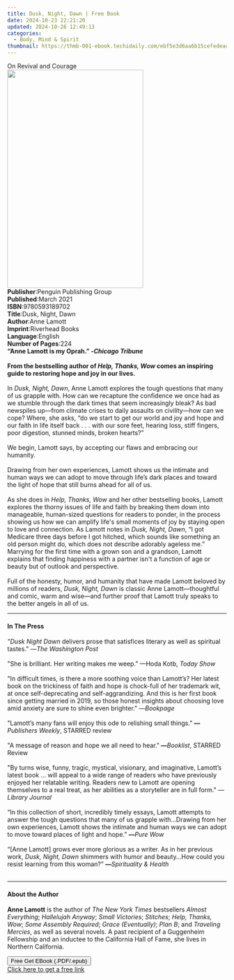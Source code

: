 ```yaml
---
title: Dusk, Night, Dawn | Free Book
date: 2024-10-23 22:21:20
updated: 2024-10-26 12:49:13
categories:
  - Body, Mind & Spirit
thumbnail: https://thmb-001-ebook.techidaily.com/ebf5e3d6aa6b15cefedeaeb2251270d4f517d90cc90c760849f7ec9c645c1067.jpg
---
```

<main id="book-container">
  <div class="flex flex-col">
    <div class="book-brief flex-1 py-6 px-4 sm:p-6 md:py-10 md:px-8">
      <!-- brief-->
      <div class="book-brief-main">On Revival and Courage</div>
    </div>
    <div
      class="book-meta-info flex-1 grid gap-4 col-start-1 col-end-3 row-start-1 sm:mb-6 sm:grid-cols-4 lg:gap-6 lg:col-start-2 lg:row-end-6 lg:row-span-6 lg:mb-0"
    >
      <div
        class="book-meta-info-left place-content-center mt-4 p-4 text-sm leading-6 col-start-2 col-span-2 dark:text-slate-400"
      >
        <img
          class="w-full h-500 object-cover rounded-lg sm:h-255 sm:col-span-2 lg:col-span-full"
          src="https://img-001-ebook.techidaily.com/02dad031d156b970b142e40072f428ce5d03bd04fe67d83ee5258d69a78b00d4.jpg"
          alt=""
          width="312"
          height="500"
        />
      </div>
      <div
        class="book-meta-info-right mt-2 col-start-1 row-start-2 col-span-3 self-center"
      >
        <!-- meta data  -->
        <div class="flex flex-col px-4 md:px-8">
          <div class="flex-1">
            <strong>Publisher</strong>:<span class="px-2"
              >Penguin Publishing Group</span
            >
          </div>
          <div class="flex-1">
            <strong>Published</strong>:<span class="px-2">March 2021</span>
          </div>
          <div class="flex-1">
            <strong>ISBN</strong>:<span class="px-2">9780593189702</span>
          </div>
          <div class="flex-1">
            <strong>Title</strong>:<span class="px-2">Dusk, Night, Dawn</span>
          </div>
          <div class="flex-1">
            <strong>Author</strong>:<span class="px-2">Anne Lamott</span>
          </div>
          <div class="flex-1">
            <strong>Imprint</strong>:<span class="px-2">Riverhead Books</span>
          </div>
          <div class="flex-1">
            <strong>Language</strong>:<span class="px-2">English</span>
          </div>
          <div class="flex-1">
            <strong>Number of Pages</strong>:<span class="px-2">224</span>
          </div>
        </div>
      </div>
    </div>
    <div class="book-description flex-1 py-6 px-4 sm:p-6 md:py-10 md:px-8">
      <div class="book-description-main">
        <div accordion-content="" id="description">
          <b
            ><b
              ><b>“</b>Anne Lamott is my Oprah.<b>”&nbsp;</b>-<i
                >Chicago Tribune</i
              ></b
            ><br /><br /><b
              >From the bestselling author of
              <i>Help, Thanks, Wow</i>&nbsp;comes an inspiring guide to
              restoring hope and joy in our lives.</b
            ></b
          ><br /><br />In <i>Dusk, Night, Dawn</i>, Anne Lamott explores the
          tough questions that many of us grapple with. How can we recapture the
          confidence we once had as we stumble through the dark times that seem
          increasingly bleak? As bad newspiles up—from climate crises to daily
          assaults on civility—how can we cope? Where, she asks, “do we start to
          get our world and joy and hope and our faith in life itself&nbsp;back
          . . . with our sore feet, hearing loss, stiff fingers, poor digestion,
          stunned minds, broken hearts?”<br /><br />We begin, Lamott says, by
          accepting our flaws and embracing our humanity.<br /><br />Drawing
          from her own experiences, Lamott shows us the intimate and human ways
          we can adopt to move through&nbsp;life’s dark places and toward the
          light of hope that still burns ahead for all of us.<br /><br />As she
          does in <i>Help, Thanks, Wow </i>and her other bestselling books,
          Lamott explores the thorny issues of life and faith by breaking them
          down into manageable, human-sized questions for readers to ponder, in
          the process showing us how we can amplify life's small moments of joy
          by staying open to love and connection. As Lamott notes in
          <i>Dusk, Night, Dawn</i>,&nbsp;“I got Medicare three days before I got
          hitched, which sounds like something an old person might do, which
          does not describe adorably ageless me.” Marrying&nbsp;for the first
          time with a grown son and a grandson, Lamott explains that finding
          happiness with a partner isn't a function of age or beauty but of
          outlook and perspective. <br /><br />Full of the honesty, humor, and
          humanity that have made Lamott beloved by millions of readers,
          <i>Dusk, Night, Dawn</i> is classic&nbsp;Anne Lamott—thoughtful and
          comic, warm and wise—and further proof that Lamott truly speaks to the
          better angels in all of us.
        </div>
        <div class="accordion-fader"></div>
      </div>
    </div>
    <div class="book-excerpts flex-1 py-6 px-4 sm:p-6 md:py-10 md:px-8">
      <!-- excerpts-->
      <div class="book-excerpts-main">
        <hr />
        <h4 class="placeholder placeholder-heading">
          <span>In The Press</span>
        </h4>
        <p>
          <i>"Dusk Night Dawn</i> delivers prose that satisfices literary as
          well as spiritual tastes." —<i>The Washington Post<br /><br /></i>"She
          is brilliant. Her writing makes me weep." —Hoda Kotb,
          <i><i>Today Show</i><br /></i><br />"In difficult times, is there a
          more soothing voice than Lamott’s? Her latest book on the trickiness
          of faith and hope is chock-full of her trademark wit, at once
          self-deprecating and self-aggrandizing. And this is her first book
          since getting married in 2019, so those honest insights about choosing
          love amid anxiety are sure to shine even brighter." —<i
            >Bookpage<br /><br /></i
          >"Lamott’s many fans will enjoy this ode to relishing small
          things."&nbsp;<b>—</b><i>Publishers Weekly</i>, STARRED review<br />
          &nbsp;<br />"A message of reason and hope we all need to hear."<b
            >&nbsp;—</b
          ><i>Booklist</i>, STARRED Review<b> </b><br /><br />"By turns wise,
          funny, tragic, mystical, visionary, and imaginative, Lamott’s latest
          book …<i> </i>will appeal to a wide range of readers who have
          previously enjoyed her relatable writing. Readers new to Lamott are
          opening themselves to a real treat, as her abilities as a storyteller
          are in full form." —<i>Library Journal<br /><br /></i>“In this
          collection of short, incredibly timely essays, Lamott attempts to
          answer the tough questions that many of us grapple with…Drawing from
          her own experiences, Lamott shows the intimate and human ways we can
          adopt to move toward places of light and hope.” <b>—</b
          ><i
            ><i>Pure Wow<br /><br /></i></i
          >“[Anne Lamott] grows ever more glorious as a writer. As in her
          previous work, <i>Dusk, Night, Dawn</i> shimmers with humor and
          beauty…How could you resist learning from this woman?” <b>—</b
          ><i
            ><i><i>Spirituality &amp; Health</i> <br /></i><br
          /></i>
        </p>
      </div>
    </div>
    <div class="book-about-author flex-1 py-6 px-4 sm:p-6 md:py-10 md:px-8">
      <!-- about author-->
      <div class="book-main-author-main">
        <hr />
        <h4 class="placeholder placeholder-heading">
          <span>About the Author</span>
        </h4>
        <p>
          <b>Anne Lamott</b> is the author of <i>The</i>
          <i>New York Times</i> bestsellers <i>Almost Everything</i>;<i>
            Hallelujah Anyway</i
          >;<i> Small Victories</i>; <i>Stitches</i>; <i>Help, Thanks, Wow</i>;
          <i>Some Assembly Required</i>; <i>Grace (Eventually)</i>;
          <i>Plan B</i>; and <i>Traveling Mercies</i>, as well as several
          novels. A past recipient of a Guggenheim Fellowship and an inductee to
          the California Hall of Fame, she lives in Northern California.
        </p>
      </div>
    </div>
    <div class="book-free-get flex-1 py-6 px-4 sm:p-6 md:py-10 md:px-8">
      <button
        id="btn-free-get"
        class="bg-blue-500 hover:bg-blue-700 text-white font-bold py-2 px-4 rounded"
      >
        Free Get EBook (.PDF/.epub)
      </button>
      <div id="countdown-display" class="px-2 text-lg mt-2"></div>
      <a
        id="free-link"
        class="hidden bg-blue-500 hover:bg-blue-700 text-white font-bold py-2 px-4 rounded"
        href="https://www.ebooks.com/en-us/book/210124224/dusk-night-dawn/anne-lamott/"
        target="_blank"
        >Click here to get a free link</a
      >
    </div>
    <script>
      let countdownTime = 0;
      let countdownInterval = null;
      document
        .getElementById('btn-free-get')
        .addEventListener('click', startCountdown);
      function startCountdown() {
        countdownTime = new Date().getTime() + 60000 * 3;
        countdownInterval = setInterval(updateCountdown, 1000);
        document.getElementById('btn-free-get').disabled = true;
        document
          .getElementById('btn-free-get')
          .classList.add('bg-gray-500', 'cursor-not-allowed');
      }
      function updateCountdown() {
        let currentTime = new Date().getTime();
        let timeLeft = countdownTime - currentTime;
        let secondsLeft = Math.floor(timeLeft / 1000);
        document.getElementById('countdown-display').innerHTML =
          `Remaining time: ${secondsLeft} seconds.`;
        if (secondsLeft <= 0) {
          clearInterval(countdownInterval);
          document.getElementById('btn-free-get').classList.add('hidden');
          document.getElementById('free-link').classList.remove('hidden');
          document.getElementById('countdown-display').innerHTML = '';
        }
      }
    </script>
  </div>
</main>
